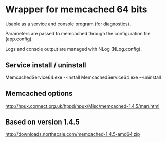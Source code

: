 Wrapper for memcached 64 bits
=========================

Usable as a service and console program (for diagnostics).

Parameters are passed to memcached through the configuration file (app.config).

Logs and console output are managed with NLog (NLog.config).

Service install / uninstall
------------------------
MemcachedService64.exe --install
MemcachedService64.exe --uninstall

Memcached options
------------------------
http://hpux.connect.org.uk/hppd/hpux/Misc/memcached-1.4.5/man.html

Based on version 1.4.5
------------------------
http://downloads.northscale.com/memcached-1.4.5-amd64.zip